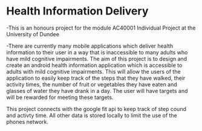# Health Information Delivery

-This is an honours project for the module AC40001 Individual Project at the University of Dundee

-There are currently many mobile applications which deliver health information to their user in a way that is inaccessible to many adults who have mild cognitive impairments. The aim of this project is to design and create an android health information application which is accessible to adults with mild cognitive impairments. This will allow the users of the application to easily keep track of the steps that they have walked, their activity times, the number of fruit or vegetables they have eaten and glasses of water they have drank in a day. The user will have targets and will be rewarded for meeting these targets.

This project connects with the google fit api to keep track of step cound and activty time. All other data is stored locally to limit the use of the phones network.
